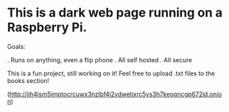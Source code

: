 # This is a dark web page running on a Raspberry Pi. 

Goals:

. Runs on anything, even a flip phone
. All self hosted
. All secure

This is a fun project, still working on it! Feel free to upload .txt files to the books section!

(http://jih4ism5imptocrcuwx3nzlbf4j2vdwetixrc5ys3h7keoqncgp672id.onion)
